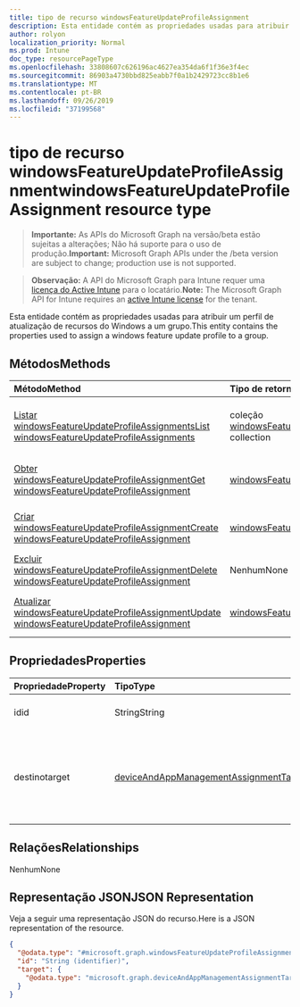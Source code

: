 ```yaml
---
title: tipo de recurso windowsFeatureUpdateProfileAssignment
description: Esta entidade contém as propriedades usadas para atribuir um perfil de atualização de recursos do Windows a um grupo.
author: rolyon
localization_priority: Normal
ms.prod: Intune
doc_type: resourcePageType
ms.openlocfilehash: 33808607c626196ac4627ea354da6f1f36e3f4ec
ms.sourcegitcommit: 86903a4730bbd825eabb7f0a1b2429723cc8b1e6
ms.translationtype: MT
ms.contentlocale: pt-BR
ms.lasthandoff: 09/26/2019
ms.locfileid: "37199568"
---
```

# <a name="windowsfeatureupdateprofileassignment-resource-type"></a><span data-ttu-id="21128-103">tipo de recurso windowsFeatureUpdateProfileAssignment</span><span class="sxs-lookup"><span data-stu-id="21128-103">windowsFeatureUpdateProfileAssignment resource type</span></span>

> <span data-ttu-id="21128-104">**Importante:** As APIs do Microsoft Graph na versão/beta estão sujeitas a alterações; Não há suporte para o uso de produção.</span><span class="sxs-lookup"><span data-stu-id="21128-104">**Important:** Microsoft Graph APIs under the /beta version are subject to change; production use is not supported.</span></span>

> <span data-ttu-id="21128-105">**Observação:** A API do Microsoft Graph para Intune requer uma [licença do Active Intune](https://go.microsoft.com/fwlink/?linkid=839381) para o locatário.</span><span class="sxs-lookup"><span data-stu-id="21128-105">**Note:** The Microsoft Graph API for Intune requires an [active Intune license](https://go.microsoft.com/fwlink/?linkid=839381) for the tenant.</span></span>

<span data-ttu-id="21128-106">Esta entidade contém as propriedades usadas para atribuir um perfil de atualização de recursos do Windows a um grupo.</span><span class="sxs-lookup"><span data-stu-id="21128-106">This entity contains the properties used to assign a windows feature update profile to a group.</span></span>

## <a name="methods"></a><span data-ttu-id="21128-107">Métodos</span><span class="sxs-lookup"><span data-stu-id="21128-107">Methods</span></span>
|<span data-ttu-id="21128-108">Método</span><span class="sxs-lookup"><span data-stu-id="21128-108">Method</span></span>|<span data-ttu-id="21128-109">Tipo de retorno</span><span class="sxs-lookup"><span data-stu-id="21128-109">Return Type</span></span>|<span data-ttu-id="21128-110">Descrição</span><span class="sxs-lookup"><span data-stu-id="21128-110">Description</span></span>|
|:---|:---|:---|
|[<span data-ttu-id="21128-111">Listar windowsFeatureUpdateProfileAssignments</span><span class="sxs-lookup"><span data-stu-id="21128-111">List windowsFeatureUpdateProfileAssignments</span></span>](../api/intune-softwareupdate-windowsfeatureupdateprofileassignment-list.md)|<span data-ttu-id="21128-112">coleção [windowsFeatureUpdateProfileAssignment](../resources/intune-softwareupdate-windowsfeatureupdateprofileassignment.md)</span><span class="sxs-lookup"><span data-stu-id="21128-112">[windowsFeatureUpdateProfileAssignment](../resources/intune-softwareupdate-windowsfeatureupdateprofileassignment.md) collection</span></span>|<span data-ttu-id="21128-113">Listar Propriedades e relações dos objetos [windowsFeatureUpdateProfileAssignment](../resources/intune-softwareupdate-windowsfeatureupdateprofileassignment.md) .</span><span class="sxs-lookup"><span data-stu-id="21128-113">List properties and relationships of the [windowsFeatureUpdateProfileAssignment](../resources/intune-softwareupdate-windowsfeatureupdateprofileassignment.md) objects.</span></span>|
|[<span data-ttu-id="21128-114">Obter windowsFeatureUpdateProfileAssignment</span><span class="sxs-lookup"><span data-stu-id="21128-114">Get windowsFeatureUpdateProfileAssignment</span></span>](../api/intune-softwareupdate-windowsfeatureupdateprofileassignment-get.md)|[<span data-ttu-id="21128-115">windowsFeatureUpdateProfileAssignment</span><span class="sxs-lookup"><span data-stu-id="21128-115">windowsFeatureUpdateProfileAssignment</span></span>](../resources/intune-softwareupdate-windowsfeatureupdateprofileassignment.md)|<span data-ttu-id="21128-116">Leia as propriedades e as relações do objeto [windowsFeatureUpdateProfileAssignment](../resources/intune-softwareupdate-windowsfeatureupdateprofileassignment.md) .</span><span class="sxs-lookup"><span data-stu-id="21128-116">Read properties and relationships of the [windowsFeatureUpdateProfileAssignment](../resources/intune-softwareupdate-windowsfeatureupdateprofileassignment.md) object.</span></span>|
|[<span data-ttu-id="21128-117">Criar windowsFeatureUpdateProfileAssignment</span><span class="sxs-lookup"><span data-stu-id="21128-117">Create windowsFeatureUpdateProfileAssignment</span></span>](../api/intune-softwareupdate-windowsfeatureupdateprofileassignment-create.md)|[<span data-ttu-id="21128-118">windowsFeatureUpdateProfileAssignment</span><span class="sxs-lookup"><span data-stu-id="21128-118">windowsFeatureUpdateProfileAssignment</span></span>](../resources/intune-softwareupdate-windowsfeatureupdateprofileassignment.md)|<span data-ttu-id="21128-119">Criar um novo objeto [windowsFeatureUpdateProfileAssignment](../resources/intune-softwareupdate-windowsfeatureupdateprofileassignment.md) .</span><span class="sxs-lookup"><span data-stu-id="21128-119">Create a new [windowsFeatureUpdateProfileAssignment](../resources/intune-softwareupdate-windowsfeatureupdateprofileassignment.md) object.</span></span>|
|[<span data-ttu-id="21128-120">Excluir windowsFeatureUpdateProfileAssignment</span><span class="sxs-lookup"><span data-stu-id="21128-120">Delete windowsFeatureUpdateProfileAssignment</span></span>](../api/intune-softwareupdate-windowsfeatureupdateprofileassignment-delete.md)|<span data-ttu-id="21128-121">Nenhum</span><span class="sxs-lookup"><span data-stu-id="21128-121">None</span></span>|<span data-ttu-id="21128-122">Exclui [windowsFeatureUpdateProfileAssignment](../resources/intune-softwareupdate-windowsfeatureupdateprofileassignment.md).</span><span class="sxs-lookup"><span data-stu-id="21128-122">Deletes a [windowsFeatureUpdateProfileAssignment](../resources/intune-softwareupdate-windowsfeatureupdateprofileassignment.md).</span></span>|
|[<span data-ttu-id="21128-123">Atualizar windowsFeatureUpdateProfileAssignment</span><span class="sxs-lookup"><span data-stu-id="21128-123">Update windowsFeatureUpdateProfileAssignment</span></span>](../api/intune-softwareupdate-windowsfeatureupdateprofileassignment-update.md)|[<span data-ttu-id="21128-124">windowsFeatureUpdateProfileAssignment</span><span class="sxs-lookup"><span data-stu-id="21128-124">windowsFeatureUpdateProfileAssignment</span></span>](../resources/intune-softwareupdate-windowsfeatureupdateprofileassignment.md)|<span data-ttu-id="21128-125">Atualiza as propriedades de um objeto [windowsFeatureUpdateProfileAssignment](../resources/intune-softwareupdate-windowsfeatureupdateprofileassignment.md) .</span><span class="sxs-lookup"><span data-stu-id="21128-125">Update the properties of a [windowsFeatureUpdateProfileAssignment](../resources/intune-softwareupdate-windowsfeatureupdateprofileassignment.md) object.</span></span>|

## <a name="properties"></a><span data-ttu-id="21128-126">Propriedades</span><span class="sxs-lookup"><span data-stu-id="21128-126">Properties</span></span>
|<span data-ttu-id="21128-127">Propriedade</span><span class="sxs-lookup"><span data-stu-id="21128-127">Property</span></span>|<span data-ttu-id="21128-128">Tipo</span><span class="sxs-lookup"><span data-stu-id="21128-128">Type</span></span>|<span data-ttu-id="21128-129">Descrição</span><span class="sxs-lookup"><span data-stu-id="21128-129">Description</span></span>|
|:---|:---|:---|
|<span data-ttu-id="21128-130">id</span><span class="sxs-lookup"><span data-stu-id="21128-130">id</span></span>|<span data-ttu-id="21128-131">String</span><span class="sxs-lookup"><span data-stu-id="21128-131">String</span></span>|<span data-ttu-id="21128-132">O identificador da entidade</span><span class="sxs-lookup"><span data-stu-id="21128-132">The Identifier of the entity</span></span>|
|<span data-ttu-id="21128-133">destino</span><span class="sxs-lookup"><span data-stu-id="21128-133">target</span></span>|[<span data-ttu-id="21128-134">deviceAndAppManagementAssignmentTarget</span><span class="sxs-lookup"><span data-stu-id="21128-134">deviceAndAppManagementAssignmentTarget</span></span>](../resources/intune-shared-deviceandappmanagementassignmenttarget.md)|<span data-ttu-id="21128-135">O destino de atribuição ao qual o perfil de atualização de recursos está atribuído.</span><span class="sxs-lookup"><span data-stu-id="21128-135">The assignment target that the feature update profile is assigned to.</span></span>|

## <a name="relationships"></a><span data-ttu-id="21128-136">Relações</span><span class="sxs-lookup"><span data-stu-id="21128-136">Relationships</span></span>
<span data-ttu-id="21128-137">Nenhum</span><span class="sxs-lookup"><span data-stu-id="21128-137">None</span></span>

## <a name="json-representation"></a><span data-ttu-id="21128-138">Representação JSON</span><span class="sxs-lookup"><span data-stu-id="21128-138">JSON Representation</span></span>
<span data-ttu-id="21128-139">Veja a seguir uma representação JSON do recurso.</span><span class="sxs-lookup"><span data-stu-id="21128-139">Here is a JSON representation of the resource.</span></span>
<!-- {
  "blockType": "resource",
  "keyProperty": "id",
  "@odata.type": "microsoft.graph.windowsFeatureUpdateProfileAssignment"
}
-->
``` json
{
  "@odata.type": "#microsoft.graph.windowsFeatureUpdateProfileAssignment",
  "id": "String (identifier)",
  "target": {
    "@odata.type": "microsoft.graph.deviceAndAppManagementAssignmentTarget"
  }
}
```



